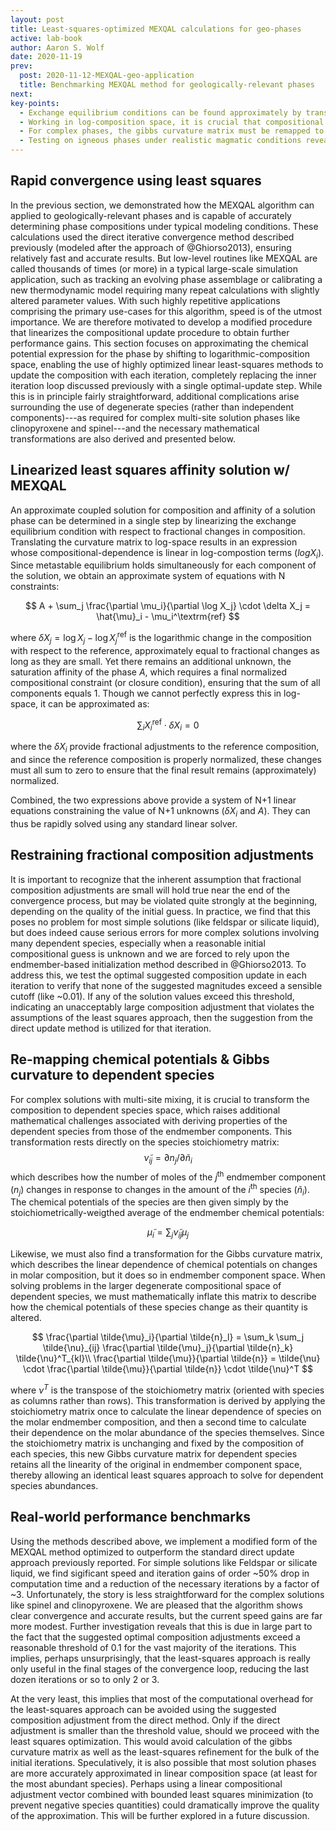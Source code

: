 ```yaml
---
layout: post
title: Least-squares-optimized MEXQAL calculations for geo-phases
active: lab-book
author: Aaron S. Wolf
date: 2020-11-19
prev:
  post: 2020-11-12-MEXQAL-geo-application
  title: Benchmarking MEXQAL method for geologically-relevant phases
next:
key-points:
  - Exchange equilibrium conditions can be found approximately by transforming to log-composition space; this yields a set of coupled linear equations, with $\Delta \log X_i$ and $A$ as unknowns, that can be solved using least squares.
  - Working in log-composition space, it is crucial that compositional adjustments are rather small (<0.1), otherwise the accuracy of the normalized composition equation suffers.
  - For complex phases, the gibbs curvature matrix must be remapped to dependent species space, producing a larger square matrix that describes how chemical potentials change with changes in species abundances; this operation relies only on the known stoichiometry of each species.
  - Testing on igneous phases under realistic magmatic conditions reveals excellent improved performance for simple phases like liquid and feldspar, but only modest gains for complex phases like spinel and clinopyroxene; the added computational cost of the least squares approach could be easily minimized by accepting the direct compositional update in each iteration if it exceeds a threshold value.
---
```


## Rapid convergence using least squares
In the previous section, we demonstrated how the MEXQAL algorithm can applied to geologically-relevant phases and is capable of accurately determining phase compositions under typical modeling conditions.
These calculations used the direct iterative convergence method described previously (modeled after the approach of @Ghiorso2013), ensuring relatively fast and accurate results.
But low-level routines like MEXQAL are called thousands of times (or more) in a typical large-scale simulation application, such as tracking an evolving phase assemblage or calibrating a new thermodynamic model requiring many repeat calculations with slightly altered parameter values.
With such highly repetitive applications comprising the primary use-cases for this algorithm, speed is of the utmost importance.
We are therefore motivated to develop a modified procedure that linearizes the compositional update procedure to obtain further performance gains.
This section focuses on approximating the chemical potential expression for the phase by shifting to logarithmic-composition space, enabling the use of highly optimized linear least-squares methods to update the composition with each iteration, completely replacing the inner iteration loop discussed previously with a single optimal-update step.
While this is in principle fairly straightforward, additional complications arise surrounding the use of degenerate species (rather than independent components)---as required for complex multi-site solution phases like clinopyroxene and spinel---and the necessary mathematical transformations are also derived and presented below.




## Linearized least squares affinity solution w/ MEXQAL
<!-- # [[202011061439]] Linearized least squares affinity solution w/ MEXQAL -->

An approximate coupled solution for composition and affinity of a solution phase can be determined in a single step by linearizing the exchange equilibrium condition with respect to fractional changes in composition.
Translating the curvature matrix to log-space results in an expression whose compositional-dependence is linear in log-compostion terms $(logX_i)$.
Since metastable equilibrium holds simultaneously for each component of the solution, we obtain an approximate system of equations with N constraints:

$$
A + \sum_j \frac{\partial \mu_i}{\partial \log X_j} \cdot \delta X_j  =  \hat{\mu}_i - \mu_i^\textrm{ref}
$$

where $\delta X_j = \log X_j - \log X_j^\textrm{ref}$ is the logarithmic change in the composition with respect to the reference, approximately equal to fractional changes as long as they are small.
Yet there remains an additional unknown, the saturation affinity of the phase $A$, which requires a final normalized compositional constraint (or closure condition), ensuring that the sum of all components equals 1.
Though we cannot perfectly express this in log-space, it can be approximated as:

$$\sum_i X_i^\textrm{ref} \cdot \delta X_i = 0$$

where the $\delta X_i$ provide fractional adjustments to the reference composition, and since the reference composition is properly normalized, these changes must all sum to zero to ensure that the final result remains (approximately) normalized.

Combined, the two expressions above provide a system of N+1 linear equations constraining the value of N+1 unknowns ($\delta X_i$ and $A$).
They can thus be rapidly solved using any standard linear solver.

## Restraining fractional composition adjustments
It is important to recognize that the inherent assumption that fractional composition adjustments are small will hold true near the end of the convergence process, but may be violated quite strongly at the beginning, depending on the quality of the initial guess.
In practice, we find that this poses no problem for most simple solutions (like feldspar or silicate liquid), but does indeed cause serious errors for more complex solutions involving many dependent species, especially when a reasonable initial compositional guess is unknown and we are forced to rely upon the endmember-based initialization method described in @Ghiorso2013.
To address this, we test the optimal suggested composition update in each iteration to verify that none of the suggested magnitudes exceed a sensible cutoff (like ~0.01).
If any of the solution values exceed this threshold, indicating an unacceptably large composition adjustment that violates the assumptions of the least squares approach, then the suggestion from the direct update method is utilized for that iteration.
<!-- Address in next section by adding constraints on composition adjustments -->




## Re-mapping chemical potentials & Gibbs curvature to dependent species
<!-- [[202011131534]] Mapping chempot & Gibbs curvature to dependent species -->

For complex solutions with multi-site mixing, it is crucial to transform the composition to dependent species space, which raises additional mathematical challenges associated with deriving properties of the dependent species from those of the endmember components.
This transformation rests directly on the species stoichiometry matrix:
$$\tilde{\nu}_{ij} = \partial n_j / \partial \tilde{n}_i$$
which describes how the number of moles of the $j^\textrm{th}$ endmember component ($n_j$) changes in response to changes in the amount of the $i^\textrm{th}$ species ($\tilde{n}_i$).
The chemical potentials of the species are then given simply by the stoichiometrically-weigthed average of the endmember chemical potentials:

$$
\tilde{\mu}_i = \sum_j \tilde{\nu}_{ij} \mu_j
$$

Likewise, we must also find a transformation for the Gibbs curvature matrix, which describes the linear dependence of chemical potentials on changes in molar composition, but it does so in endmember component space.
When solving problems in the larger degenerate compositional space of dependent species, we must mathematically inflate this matrix to describe how the chemical potentials of these species change as their quantity is altered.

$$
\frac{\partial \tilde{\mu}_i}{\partial \tilde{n}_l} = \sum_k \sum_j \tilde{\nu}_{ij} \frac{\partial \tilde{\mu}_j}{\partial \tilde{n}_k} \tilde{\nu}^T_{kl}\\
\frac{\partial \tilde{\mu}}{\partial \tilde{n}} = \tilde{\nu}  \cdot \frac{\partial \tilde{\mu}}{\partial \tilde{n}} \cdot \tilde{\nu}^T
$$

where $\nu^T$ is the transpose of the stoichiometry matrix (oriented with species as columns rather than rows).
This transformation is derived by applying the stoichiometry matrix once to calculate the linear dependence of species on the molar endmember composition, and then a second time to calculate their dependence on the molar abundance of the species themselves.
Since the stoichiometry matrix is unchanging and fixed by the composition of each species, this new Gibbs curvature matrix for dependent species retains all the linearity of the original in endmember component space, thereby allowing an identical least squares approach to solve for dependent species abundances.

## Real-world performance benchmarks
Using the methods described above, we implement a modified form of the MEXQAL method optimized to outperform the standard direct update approach previously reported.
For simple solutions like Feldspar or silicate liquid, we find sigificant speed and iteration gains of order ~50% drop in computation time and a reduction of the necessary iterations by a factor of ~3.
Unfortunately, the story is less straightforward for the complex solutions like spinel and clinopyroxene.
We are pleased that the algorithm shows clear convergence and accurate results, but the current speed gains are far more modest.
Further investigation reveals that this is due in large part to the fact that the suggested optimal composition adjustments exceed a reasonable threshold of 0.1 for the vast majority of the iterations.
This implies, perhaps unsurprisingly, that the least-squares approach is really only useful in the final stages of the convergence loop, reducing the last dozen iterations or so to only 2 or 3.

At the very least, this implies that most of the computational overhead for the least-squares approach can be avoided using the suggested composition adjustment from the direct method.
Only if the direct adjustment is smaller than the threshold value, should we proceed with the least squares optimization.
This would avoid calculation of the gibbs curvature matrix as well as the least-squares refinement for the bulk of the initial iterations.
Speculatively, it is also possible that most solution phases are more accurately approximated in linear composition space (at least for the most abundant species).
Perhaps using a linear compositional adjustment vector combined with bounded least squares minimization (to prevent negative species quantities) could dramatically improve the quality of the approximation.
This will be further explored in a future discussion.
